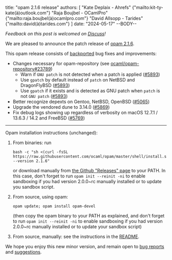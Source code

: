 title: "opam 2.1.6 release"
authors: [
  "Kate Deplaix - Ahrefs" {"mailto:kit-ty-kate(à)outlook.com"}
  "Raja Boujbel - OCamlPro" {"mailto:raja.boujbel(à)ocamlpro.com"}
  "David Allsopp - Tarides" {"mailto:david(à)tarides.com"}
]
date: "2024-05-17"
--BODY--


_Feedback on this post is welcomed on [Discuss](https://discuss.ocaml.org/)!_

We are pleased to announce the patch release of [opam 2.1.6](https://github.com/ocaml/opam/releases/tag/2.1.6).

This opam release consists of [backported](https://github.com/ocaml/opam/issues/5870) bug fixes and improvements:

* Changes necessary for opam-repository (see [ocaml/opam-repository#23789](https://github.com/ocaml/opam-repository/issues/23789))
  * Warn if `GNU patch` is not detected when a patch is applied ([#5893](https://github.com/ocaml/opam/pull/5893))
  * Use `gpatch` by default instead of `patch` on NetBSD and DragonFlyBSD ([#5893](https://github.com/ocaml/opam/pull/5893))
  * Use `gpatch` if it exists and is detected as GNU patch when `patch` is not `GNU patch` ([#5893](https://github.com/ocaml/opam/pull/5893))
* Better recognize depexts on Gentoo, NetBSD, OpenBSD ([#5065](https://github.com/ocaml/opam/pull/5065))
* Upgrade the vendored dune to 3.14.0 ([#5869](https://github.com/ocaml/opam/pull/5869))
* Fix debug logs showing up regardless of verbosity on macOS 12.7.1 / 13.6.3 / 14.2 and FreeBSD ([#5769](https://github.com/ocaml/opam/pull/5769))

---

Opam installation instructions (unchanged):

1. From binaries: run

    ```
    bash -c "sh <(curl -fsSL https://raw.githubusercontent.com/ocaml/opam/master/shell/install.sh) --version 2.1.6"
    ```

    or download manually from [the Github "Releases" page](https://github.com/ocaml/opam/releases/tag/2.1.6) to your PATH. In this case, don't forget to run `opam init --reinit -ni` to enable sandboxing if you had version 2.0.0~rc manually installed or to update you sandbox script.

2. From source, using opam:

    ```
    opam update; opam install opam-devel
    ```

   (then copy the opam binary to your PATH as explained, and don't forget to run `opam init --reinit -ni` to enable sandboxing if you had version 2.0.0~rc manually installed or to update your sandbox script)

3. From source, manually: see the instructions in the [README](https://github.com/ocaml/opam/tree/2.1.6#compiling-this-repo).

We hope you enjoy this new minor version, and remain open to [bug reports](https://github.com/ocaml/opam/issues) and [suggestions](https://github.com/ocaml/opam/issues).
